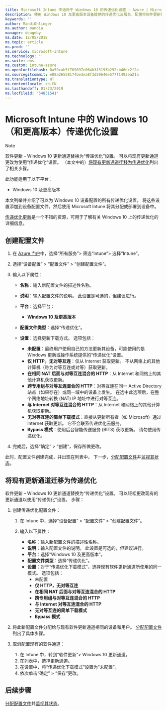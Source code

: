 ```yaml
---
title: Microsoft Intune 中适用于 Windows 10 的传递优化设置 - Azure | Microsoft Docs
description: 使用 Windows 10 及更高版本设备提供的传递优化云服务，配置将软件更新传递到设备的具体方式。 在 Intune 中，创建设备配置文件以从 Internet 安装更新。 此外，请参阅如何使用传递优化配置文件替换现有的更新通道。
keywords: ''
author: MandiOhlinger
ms.author: mandia
manager: dougeby
ms.date: 12/05/2018
ms.topic: article
ms.prod: ''
ms.service: microsoft-intune
ms.technology: ''
ms.suite: ems
ms.custom: intune-azure
ms.openlocfilehash: 0a59cab5f709897e064b315193b292cb46dc2f2e
ms.sourcegitcommit: e08a26558174be3ea8f3d20646e577f1493ea21a
ms.translationtype: HT
ms.contentlocale: zh-CN
ms.lasthandoff: 01/23/2019
ms.locfileid: "54831541"
---
```

# <a name="windows-10-and-newer-delivery-optimization-settings-in-microsoft-intune"></a>Microsoft Intune 中的 Windows 10（和更高版本）传递优化设置

> [!NOTE]
> 软件更新 – Windows 10 更新通道替换为“传递优化”设置。 可以将现有更新通道更改为使用“传递优化”设置。 （本文中的）[将现有更新通道迁移为传递优化](#move-existing-update-rings-to-delivery-optimization)列出了相关步骤。 


此功能适用于以下平台：

- Windows 10 及更高版本

本文列举并介绍了可以为 Windows 10 设备配置的所有传递优化设置。 将这些设置添加到设备配置文件，然后使用 Microsoft Intune 将其分配或部署到设备中。

[传递优化更新](https://docs.microsoft.com/windows/deployment/update/waas-delivery-optimization)是一个不错的资源，可用于了解有关 Windows 10 上的传递优化的详细信息。

## <a name="create-the-profile"></a>创建配置文件

1. 在 [Azure 门户](https://portal.azure.com)中，选择“所有服务”> 筛选“Intune”> 选择“Intune”。

2. 选择“设备配置” > “配置文件” > “创建配置文件”。

3. 输入以下属性：

    - **名称**：输入新配置文件的描述性名称。
    - **说明**：输入配置文件的说明。 此设置是可选的，但建议进行。
    - **平台**：选择平台：  

        - **Windows 10 及更高版本**

    - **配置文件类型**：选择“传递优化”。
    - **设置**：选择更新下载方式。 选项包括： 

        - **未配置**：最终用户使用自己的方法更新其设备，可能使用的是 Windows 更新或操作系统提供的“传递优化”设置。
        - **仅 HTTP，无对等互连**：仅从 Internet 获取更新。 不从网络上的其他计算机（称为对等互连或对等）获取更新。
        - **在相同 NAT 后面与对等互连混合的 HTTP**：从 Internet 和网络上的其他计算机获取更新。 
        - **跨专用组与对等互连混合的 HTTP**：对等互连在同一 Active Directory 站点（如果存在）或同一域中的设备上发生。 在选中此选项后，在整个网络地址转换 (NAT) IP 地址中进行对等互连。
        - **与 Internet 对等互连混合的 HTTP**：从 Internet 和网络上的其他计算机获取更新。
        - **无对等互连的简单下载模式**：直接从更新所有者（如 Microsoft）通过 Internet 获取更新。 它不会联系传递优化云服务。
        - **Bypass 模式**：使用后台智能传送服务 (BITS) 获取更新。 请勿使用传递优化。

4. 完成后，选择“确定” > “创建”，保存所做更改。

此时，配置文件创建完成，并出现在列表中。 下一步，[分配配置文件](device-profile-assign.md)并[监视其状态](device-profile-monitor.md)。

## <a name="move-existing-update-rings-to-delivery-optimization"></a>将现有更新通道迁移为传递优化

软件更新 – Windows 10 更新通道替换为“传递优化”设置。 可以轻松更改现有的更新通道以使用“传递优化”设置。 步骤：

1. 创建传递优化配置文件：

    1. 在 Intune 中，选择“设备配置” > “配置文件” > “创建配置文件”。
    2. 输入以下属性：

        - **名称**：输入新配置文件的描述性名称。
        - **说明**：输入配置文件的说明。 此设置是可选的，但建议进行。
        - **平台**：选择“Windows 10 及更高版本”。
        - **配置文件类型**：选择“传递优化”。
        - **设置**：对于“传递优化下载模式”，选择现有软件更新通道所使用的同一模式。 选项包括：
            - 未配置
            - **仅 HTTP，无对等互连**
            - **在相同 NAT 后面与对等互连混合的 HTTP**
            - **跨专用组与对等互连混合的 HTTP**
            - **与 Internet 对等互连混合的 HTTP**
            - **无对等互连的简单下载模式**
            - **Bypass 模式**

2. 将此新配置文件分配给与现有软件更新通道相同的设备和用户。 [分配配置文件](device-profile-assign.md)列出了具体步骤。

3. 取消配置现有的软件通道：
    1. 在 Intune 中，转到“软件更新”> Windows 10 更新通道。
    2. 在列表中，选择更新通道。
    3. 在设置中，将“传递优化下载模式”设置为“未配置”。
    4. 依次单击“确定” > “保存”更改。

## <a name="next-steps"></a>后续步骤

[分配配置文件](device-profile-assign.md)并[监视其状态](device-profile-monitor.md)。

